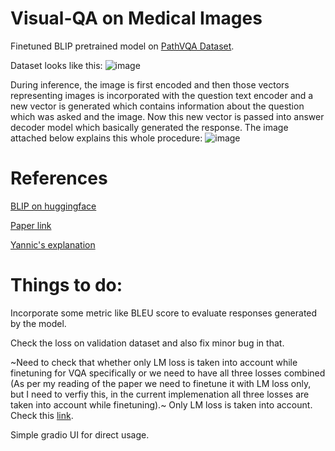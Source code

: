 # Visual-QA on Medical Images
Finetuned BLIP pretrained model on [PathVQA Dataset](https://huggingface.co/datasets/flaviagiammarino/path-vqa/viewer/default/train).

Dataset looks like this:
![image](https://github.com/user-attachments/assets/b5afd54e-31f0-4105-ad4c-6311f0b6028c)

During inference, the image is first encoded and then those vectors representing images is incorporated with the question text encoder and a new vector is generated which contains information about the question which was asked and the image. Now this new vector is passed into answer decoder model which basically generated the response. The image attached below explains this whole procedure:
![image](https://github.com/user-attachments/assets/99444611-f3ac-4307-88bb-f3622bdae9aa)

# References
[BLIP on huggingface](https://huggingface.co/docs/transformers/en/model_doc/blip)

[Paper link](https://arxiv.org/abs/2201.12086)

[Yannic's explanation](https://www.youtube.com/watch?v=X2k7n4FuI7c)

# Things to do:

Incorporate some metric like BLEU score to evaluate responses generated by the model.

Check the loss on validation dataset and also fix minor bug in that.

~Need to check that whether only LM loss is taken into account while finetuning for VQA specifically or we need to have all three losses combined (As per my reading of the paper we need to finetune it with LM loss only, but I need to verfiy this, in the current implemenation all three losses are taken into account while finetuning).~ Only LM loss is taken into account. Check this [link](https://github.com/huggingface/transformers/blob/main/src/transformers/models/blip/modeling_blip.py#L1349).

Simple gradio UI for direct usage.
